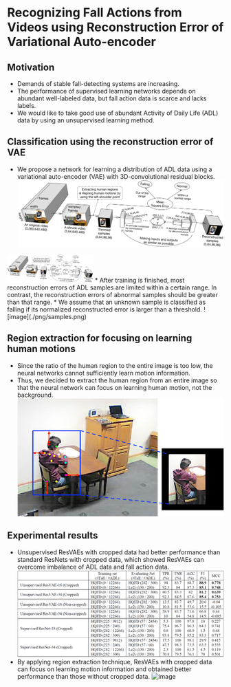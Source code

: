# Recognizing Fall Actions from Videos using Reconstruction Error of Variational Auto-encoder 

## Motivation
* Demands of stable fall-detecting systems are increasing. 
* The performance of supervised learning networks depends on abundant well-labeled data, but fall action data is scarce and lacks labels.
* We would like to take good use of abundant Activity of Daily Life (ADL) data by using an unsupervised learning method. 

## Classification using the reconstruction error of VAE
* We propose a network for learning a distribution of ADL data using a variational auto-encoder (VAE) with 3D-convolutional residual blocks.
![image](./png/overview.png)
<img src="./png/overview.png" width="200">
* After training is finished, most reconstruction errors of ADL samples are limited within a certain range. In contrast, the reconstruction errors of abnormal samples should be greater than that range. 
* We assume that an unknown sample is classified as falling if its normalized reconstructed error is larger than a threshold.
![image](./png/samples.png)

## Region extraction for focusing on learning human motions
* Since the ratio of the human region to the entire image is too low, the neural networks cannot sufficiently learn motion information. 
* Thus, we decided to extract the human region from an entire image so that the neural network can focus on learning human motion, not the background.
![image](./png/region_extraction.png)

## Experimental results
* Unsupervised ResVAEs with cropped data had better performance than standard ResNets with cropped data, which showed ResVAEs can overcome imbalance of ADL data and fall action data.
![image](./png/result_table.png)
* By applying region extraction technique, ResVAEs with cropped data can focus on learning motion information and obtained better performance than those without cropped data. 
![image](./png/result_figure.png)


